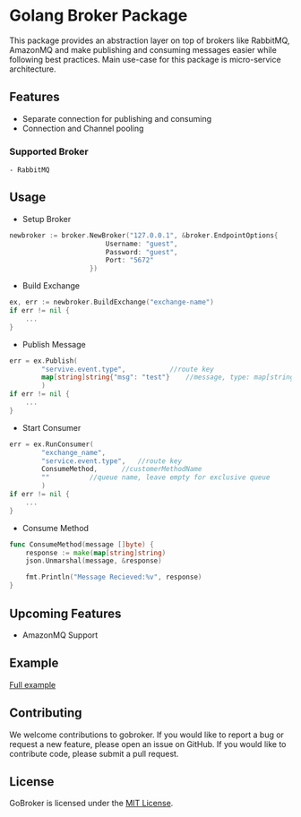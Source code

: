 # Golang Broker Package

This package provides an abstraction layer on top of brokers like RabbitMQ, AmazonMQ and make publishing and consuming messages easier while following best practices. Main use-case for this package is micro-service architecture.

## Features
- Separate connection for publishing and consuming
- Connection and Channel pooling

### Supported Broker
	- RabbitMQ

## Usage

- Setup Broker
```go
newbroker := broker.NewBroker("127.0.0.1", &broker.EndpointOptions{
						Username: "guest", 
						Password: "guest", 
						Port: "5672"
					})
```

- Build Exchange
```go
ex, err := newbroker.BuildExchange("exchange-name")
if err != nil {
	...
}
```

- Publish Message
```go
err = ex.Publish(
		"servive.event.type", 			//route key
		map[string]string{"msg": "test"} 	//message, type: map[string]interface{}
		)
if err != nil {
	...
}	
```

- Start Consumer
```go
err = ex.RunConsumer(
		"exchange_name", 
		"service.event.type", 	//route key
		ConsumeMethod, 		//customerMethodName
		"" 			//queue name, leave empty for exclusive queue
		)
if err != nil {
	...
}
```

- Consume Method
```go
func ConsumeMethod(message []byte) {
	response := make(map[string]string)
	json.Unmarshal(message, &response) 

	fmt.Println("Message Recieved:%v", response)
}
```

## Upcoming Features
- AmazonMQ Support

## Example
[Full example](example/)

## Contributing
We welcome contributions to gobroker. If you would like to report a bug or request a new feature, please open an issue on GitHub. If you would like to contribute code, please submit a pull request.

## License
GoBroker is licensed under the [MIT License](LICENSE.md).